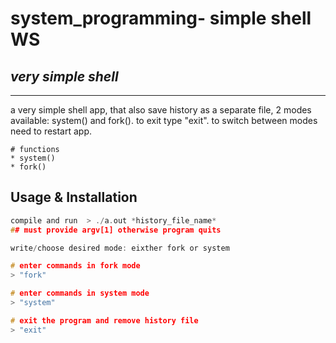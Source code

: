 # system_programming- simple shell WS 
## *very simple shell*

 ***

a very simple shell app, that also save history as a separate file, 2 modes available: system() and fork(). to exit type "exit". to switch between modes need to restart app.

 ```
# functions
* system() 
* fork()

 ```
## Usage & Installation 

``` c compiler
compile and run  > ./a.out *history_file_name*
## must provide argv[1] otherwise program quits

write/choose desired mode: eixther fork or system 

# enter commands in fork mode
> "fork"

# enter commands in system mode
> "system"

# exit the program and remove history file
> "exit"

``` 
